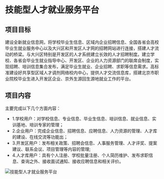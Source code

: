 # 技能型人才就业服务平台

## 项目目标

建设全新就业信息网，将学校毕业生信息、区域内企业招聘信息、全国各省会高校毕业生就业服务中心以及大兴区和开发区人才网的招聘网站进行连接，搭建人才流动的桥梁。与大兴区特别是开发区的人才系统建立长效的人才招聘制度。建立学校、各省会毕业生就业指导中心、开发区、企业的人力资源部门的联席会制度，实现招聘、培训信息集合发布，满足毕业生就业、企业招聘、求职等信息需求。高标准建设好共享型区域人才调剂网络校内中心，提供人才交流信息库，搭建北京市职业院校毕业生进入开发区企业、京外生源回生源地就业工作的平台。

## 项目内容

主要完成以下几个方面内容：

* 1.学校用户：对学校信息、专业信息、毕业生信息、培训信息、就业信息、实训基地、培训专家的管理；
* 2.企业用户：完成企业信息、招聘信息、应聘信息、人力资源的管理、人才库的建设、在线交流等功能出；
* 3.开发区用户：发布相关政策、招聘会信息、人事服务管理、人才评奖、提案建议、联系会议、项目管理等内容的管理;
* 4.人才库用户：具有个人注册、学校批量注册、个人简历维护、发布求职信息、查询之外、接收面试通知、接收应聘信息和相关评价。

![技能型人才就业服务平台](http://static1.asmatrix.com/ImageLib/11-产品截图/course/cs-objective.png)
 
 

